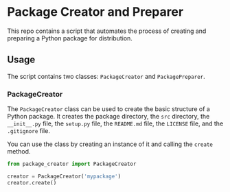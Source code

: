 # Package Creator and Preparer

This repo contains a script that automates the process of creating and preparing a Python package for distribution.

## Usage

The script contains two classes: `PackageCreator` and `PackagePreparer`. 

### PackageCreator

The `PackageCreator` class can be used to create the basic structure of a Python package. It creates the package directory, the `src` directory, the `__init__.py` file, the `setup.py` file, the `README.md` file, the `LICENSE` file, and the `.gitignore` file.

You can use the class by creating an instance of it and calling the `create` method.

```python
from package_creator import PackageCreator

creator = PackageCreator('mypackage')
creator.create()
